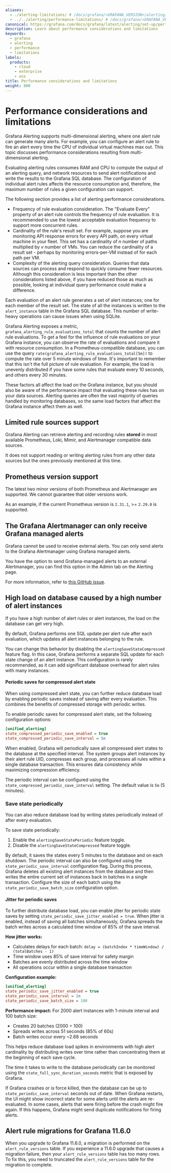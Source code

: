 ```yaml
---
aliases:
  - ./alerting-limitations/ # /docs/grafana/<GRAFANA_VERSION>/alerting/set-up/alerting-limitations/
  - ../../alerting/performance-limitations/ # /docs/grafana/<GRAFANA_VERSION>/alerting/performance-limitations/
canonical: https://grafana.com/docs/grafana/latest/alerting/set-up/performance-limitations/
description: Learn about performance considerations and limitations
keywords:
  - grafana
  - alerting
  - performance
  - limitations
labels:
  products:
    - cloud
    - enterprise
    - oss
title: Performance considerations and limitations
weight: 800
---
```


# Performance considerations and limitations

Grafana Alerting supports multi-dimensional alerting, where one alert rule can generate many alerts. For example, you can configure an alert rule to fire an alert every time the CPU of individual virtual machines max out. This topic discusses performance considerations resulting from multi-dimensional alerting.

Evaluating alerting rules consumes RAM and CPU to compute the output of an alerting query, and network resources to send alert notifications and write the results to the Grafana SQL database. The configuration of individual alert rules affects the resource consumption and, therefore, the maximum number of rules a given configuration can support.

The following section provides a list of alerting performance considerations.

- Frequency of rule evaluation consideration. The "Evaluate Every" property of an alert rule controls the frequency of rule evaluation. It is recommended to use the lowest acceptable evaluation frequency to support more concurrent rules.
- Cardinality of the rule's result set. For example, suppose you are monitoring API response errors for every API path, on every virtual machine in your fleet. This set has a cardinality of _n_ number of paths multiplied by _v_ number of VMs. You can reduce the cardinality of a result set - perhaps by monitoring errors-per-VM instead of for each path per VM.
- Complexity of the alerting query consideration. Queries that data sources can process and respond to quickly consume fewer resources. Although this consideration is less important than the other considerations listed above, if you have reduced those as much as possible, looking at individual query performance could make a difference.

Each evaluation of an alert rule generates a set of alert instances; one for each member of the result set. The state of all the instances is written to the `alert_instance` table in the Grafana SQL database. This number of write-heavy operations can cause issues when using SQLite.

Grafana Alerting exposes a metric, `grafana_alerting_rule_evaluations_total` that counts the number of alert rule evaluations. To get a feel for the influence of rule evaluations on your Grafana instance, you can observe the rate of evaluations and compare it with resource consumption. In a Prometheus-compatible database, you can use the query `rate(grafana_alerting_rule_evaluations_total[5m])` to compute the rate over 5 minute windows of time. It's important to remember that this isn't the full picture of rule evaluation. For example, the load is unevenly distributed if you have some rules that evaluate every 10 seconds, and others every 30 minutes.

These factors all affect the load on the Grafana instance, but you should also be aware of the performance impact that evaluating these rules has on your data sources. Alerting queries are often the vast majority of queries handled by monitoring databases, so the same load factors that affect the Grafana instance affect them as well.

## Limited rule sources support

Grafana Alerting can retrieve alerting and recording rules **stored** in most available Prometheus, Loki, Mimir, and Alertmanager compatible data sources.

It does not support reading or writing alerting rules from any other data sources but the ones previously mentioned at this time.

## Prometheus version support

The latest two minor versions of both Prometheus and Alertmanager are supported. We cannot guarantee that older versions work.

As an example, if the current Prometheus version is `2.31.1`, >= `2.29.0` is supported.

## The Grafana Alertmanager can only receive Grafana managed alerts

Grafana cannot be used to receive external alerts. You can only send alerts to the Grafana Alertmanager using Grafana managed alerts.

You have the option to send Grafana-managed alerts to an external Alertmanager, you can find this option in the Admin tab on the Alerting page.

For more information, refer to [this GitHub issue](https://github.com/grafana/grafana/issues/73447).

## High load on database caused by a high number of alert instances

If you have a high number of alert rules or alert instances, the load on the database can get very high.

By default, Grafana performs one SQL update per alert rule after each evaluation, which updates all alert instances belonging to the rule.

You can change this behavior by disabling the `alertingSaveStateCompressed` feature flag. In this case, Grafana performs a separate SQL update for each state change of an alert instance. This configuration is rarely recommended, as it can add significant database overhead for alert rules with many instances.

#### Periodic saves for compressed alert state

When using compressed alert state, you can further reduce database load by enabling periodic saves instead of saving after every evaluation. This combines the benefits of compressed storage with periodic writes.

To enable periodic saves for compressed alert state, set the following configuration options:

```ini
[unified_alerting]
state_compressed_periodic_save_enabled = true
state_compressed_periodic_save_interval = 5m
```

When enabled, Grafana will periodically save all compressed alert states to the database at the specified interval. The system groups alert instances by their alert rule UID, compresses each group, and processes all rules within a single database transaction. This ensures data consistency while maximizing compression efficiency.

The periodic interval can be configured using the `state_compressed_periodic_save_interval` setting. The default value is `5m` (5 minutes).

### Save state periodically

You can also reduce database load by writing states periodically instead of after every evaluation.

To save state periodically:

1. Enable the `alertingSaveStatePeriodic` feature toggle.
1. Disable the `alertingSaveStateCompressed` feature toggle.

By default, it saves the states every 5 minutes to the database and on each shutdown. The periodic interval
can also be configured using the `state_periodic_save_interval` configuration flag. During this process, Grafana deletes all existing alert instances from the database and then writes the entire current set of instances back in batches in a single transaction.
Configure the size of each batch using the `state_periodic_save_batch_size` configuration option.

#### Jitter for periodic saves

To further distribute database load, you can enable jitter for periodic state saves by setting `state_periodic_save_jitter_enabled = true`. When jitter is enabled, instead of saving all batches simultaneously, Grafana spreads the batch writes across a calculated time window of 85% of the save interval.

**How jitter works:**

- Calculates delays for each batch: `delay = (batchIndex * timeWindow) / (totalBatches - 1)`
- Time window uses 85% of save interval for safety margin
- Batches are evenly distributed across the time window
- All operations occur within a single database transaction

**Configuration example:**

```ini
[unified_alerting]
state_periodic_save_jitter_enabled = true
state_periodic_save_interval = 1m
state_periodic_save_batch_size = 100
```

**Performance impact:**
For 2000 alert instances with 1-minute interval and 100 batch size:

- Creates 20 batches (2000 ÷ 100)
- Spreads writes across 51 seconds (85% of 60s)
- Batch writes occur every ~2.68 seconds

This helps reduce database load spikes in environments with high alert cardinality by distributing writes over time rather than concentrating them at the beginning of each save cycle.

The time it takes to write to the database periodically can be monitored using the `state_full_sync_duration_seconds` metric
that is exposed by Grafana.

If Grafana crashes or is force killed, then the database can be up to `state_periodic_save_interval` seconds out of date.
When Grafana restarts, the UI might show incorrect state for some alerts until the alerts are re-evaluated.
In some cases, alerts that were firing before the crash might fire again.
If this happens, Grafana might send duplicate notifications for firing alerts.

## Alert rule migrations for Grafana 11.6.0

When you upgrade to Grafana 11.6.0, a migration is performed on the `alert_rule_versions` table. If you experience a 11.6.0 upgrade that causes a migration failure, then your `alert_rule_versions` table has too many rows. To fix this, you need to truncated the `alert_rule_versions` table for the migration to complete.
